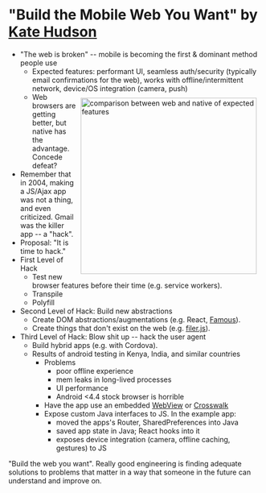 # "Build the Mobile Web You Want" by [Kate Hudson](https://twitter.com/k88hudson)

* "The web is broken" -- mobile is becoming the first & dominant method people use
  * Expected features: performant UI, seamless auth/security (typically email confirmations for the web), works with offline/intermittent network, device/OS integration (camera, push) <img src="http://image.slidesharecdn.com/k88hudsonjsconf-150527152747-lva1-app6892/95/build-the-mobile-web-you-want-6-638.jpg?cb=1432740600" alt="comparison between web and native of expected features" width="350" style="float:right; margin:10px">
  * Web browsers are getting better, but native has the advantage. Concede defeat?
* Remember that in 2004, making a JS/Ajax app was not a thing, and even criticized. Gmail was the killer app -- a "hack".
* Proposal: "It is time to hack."
* First Level of Hack
  * Test new browser features before their time (e.g. service workers).
  * Transpile
  * Polyfill
* Second Level of Hack: Build new abstractions
  * Create DOM abstractions/augmentations (e.g. React, [Famous](http://famous.org/)).
  * Create things that don't exist on the web (e.g. [filer.js](https://github.com/ebidel/filer.js/)).
* Third Level of Hack: Blow shit up -- hack the user agent
  * Build hybrid apps (e.g. with Cordova).
  * Results of android testing in Kenya, India, and similar countries
    * Problems
      * poor offline experience
      * mem leaks in long-lived processes
      * UI performance
      * Android <4.4 stock browser is horrible
    * Have the app use an embedded [WebView](http://developer.android.com/reference/android/webkit/WebView.html) or [Crosswalk](https://crosswalk-project.org/)
    * Expose custom Java interfaces to JS. In the example app:
      * moved the apps's Router, SharedPreferences into Java
      * saved app state in Java; React hooks into it
      * exposes device integration (camera, offline caching, gestures) to JS

"Build the web you want". Really good engineering is finding adequate solutions to problems that matter in a way that someone in the future can understand and improve on.
